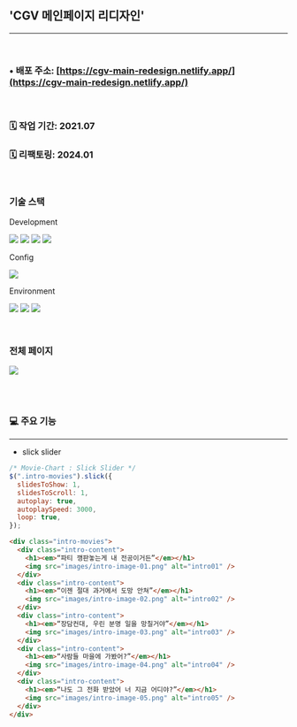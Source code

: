 ## 'CGV 메인페이지 리디자인'

---

<br>

### • 배포 주소: [https://cgv-main-redesign.netlify.app/](https://cgv-main-redesign.netlify.app/)

<br>

### 🗓 작업 기간: 2021.07

### 🗓 리팩토링: 2024.01

<br>

### 기술 스택

Development

<p>
<img src="https://img.shields.io/badge/HTML5-E34F26?style=flat&logo=HTML5&logoColor=white" />
<img src="https://img.shields.io/badge/CSS3-1572B6?style=flat&logo=CSS3&logoColor=white" />
<img src="https://img.shields.io/badge/Javascript-F7DF1E?style=flat&logo=Javascript&logoColor=white" />
<img src="https://img.shields.io/badge/Jquery-0769AD?style=flat&logo=Jquery&logoColor=white">
</p>

Config

<p>
<img src="https://img.shields.io/badge/npm-CB3837?style=flat&logo=npm&logoColor=white"/></a>
</p>

Environment

<p>
<img src="https://img.shields.io/badge/Visual Studio Code-007ACC?style=flat&logo=Visual Studio Code&logoColor=white"/></a>
<img src="https://img.shields.io/badge/Git-F05032?style=flat&logo=Git&logoColor=white"/></a>
<img src="https://img.shields.io/badge/GitHub-181717?style=flat&logo=GitHub&logoColor=white"/></a>
</p>
<br>

### 전체 페이지

<img src="https://github.com/azure0929/cgv-main-redesign/assets/128226527/7821f59a-5c17-4936-90e6-fe945f55c193" />

<br><br>

### 💻 주요 기능

---

- slick slider

```javascript
/* Movie-Chart : Slick Slider */
$(".intro-movies").slick({
  slidesToShow: 1,
  slidesToScroll: 1,
  autoplay: true,
  autoplaySpeed: 3000,
  loop: true,
});
```

```html
<div class="intro-movies">
  <div class="intro-content">
    <h1><em>“파티 깽판놓는게 내 전공이거든”</em></h1>
    <img src="images/intro-image-01.png" alt="intro01" />
  </div>
  <div class="intro-content">
    <h1><em>“이젠 절대 과거에서 도망 안쳐”</em></h1>
    <img src="images/intro-image-02.png" alt="intro02" />
  </div>
  <div class="intro-content">
    <h1><em>“장담컨대, 우린 분명 일을 망칠거야”</em></h1>
    <img src="images/intro-image-03.png" alt="intro03" />
  </div>
  <div class="intro-content">
    <h1><em>“사람들 마을에 가봤어?”</em></h1>
    <img src="images/intro-image-04.png" alt="intro04" />
  </div>
  <div class="intro-content">
    <h1><em>“나도 그 전화 받았어 너 지금 어디야?”</em></h1>
    <img src="images/intro-image-05.png" alt="intro05" />
  </div>
</div>
```
